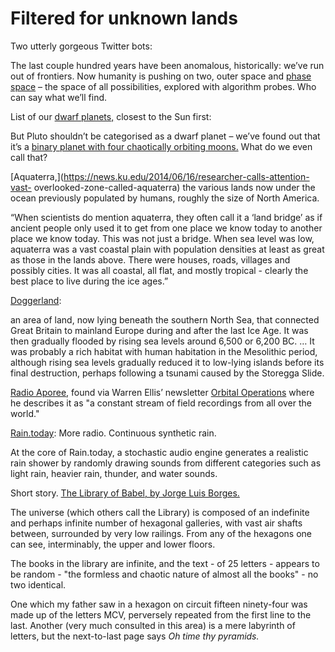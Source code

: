 # Filtered for unknown lands

Two utterly gorgeous Twitter bots:

The last couple hundred years have been anomalous, historically: we’ve run out
of frontiers. Now humanity is pushing on two, outer space and [phase
space](https://en.wikipedia.org/wiki/Phase_space) – the space of all
possibilities, explored with algorithm probes. Who can say what we’ll find.

List of our [dwarf planets,](https://en.wikipedia.org/wiki/Dwarf_planet)
closest to the Sun first:

But Pluto shouldn’t be categorised as a dwarf planet – we’ve found out that
it’s a [binary planet with four chaotically orbiting
moons.](http://www.space.com/29559-pluto-moons-weird-orbit-chaos.html) What do
we even call that?

[Aquaterra,](https://news.ku.edu/2014/06/16/researcher-calls-attention-vast-
overlooked-zone-called-aquaterra) the various lands now under the ocean
previously populated by humans, roughly the size of North America.

“When scientists do mention aquaterra, they often call it a ‘land bridge’ as
if ancient people only used it to get from one place we know today to another
place we know today. This was not just a bridge. When sea level was low,
aquaterra was a vast coastal plain with population densities at least as great
as those in the lands above. There were houses, roads, villages and possibly
cities. It was all coastal, all flat, and mostly tropical - clearly the best
place to live during the ice ages.”

[Doggerland](https://en.wikipedia.org/wiki/Doggerland):

an area of land, now lying beneath the southern North Sea, that connected
Great Britain to mainland Europe during and after the last Ice Age. It was
then gradually flooded by rising sea levels around 6,500 or 6,200 BC. … It was
probably a rich habitat with human habitation in the Mesolithic period,
although rising sea levels gradually reduced it to low-lying islands before
its final destruction, perhaps following a tsunami caused by the Storegga
Slide.

[Radio Aporee](http://radio.aporee.org/), found via Warren Ellis’ newsletter
[Orbital Operations](http://orbitaloperations.com/) where he describes it as
"a constant stream of field recordings from all over the world."

[Rain.today](http://rain.today/): More radio. Continuous synthetic rain.

At the core of Rain.today, a stochastic audio engine generates a realistic
rain shower by randomly drawing sounds from different categories such as light
rain, heavier rain, thunder, and water sounds.

Short story. [The Library of Babel, by Jorge Luis
Borges.](http://hyperdiscordia.crywalt.com/library_of_babel.html)

The universe (which others call the Library) is composed of an indefinite and
perhaps infinite number of hexagonal galleries, with vast air shafts between,
surrounded by very low railings. From any of the hexagons one can see,
interminably, the upper and lower floors.

The books in the library are infinite, and the text - of 25 letters - appears
to be random - "the formless and chaotic nature of almost all the books" \- no
two identical.

One which my father saw in a hexagon on circuit fifteen ninety-four was made
up of the letters MCV, perversely repeated from the first line to the last.
Another (very much consulted in this area) is a mere labyrinth of letters, but
the next-to-last page says _Oh time thy pyramids._
